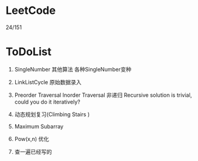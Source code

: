 LeetCode 
====================
24/151


ToDoList
====================
1. SingleNumber 其他算法   各种SingleNumber变种

2. LinkListCycle 原始数据录入

3. Preorder Traversal  Inorder Traversal  非递归  Recursive solution is trivial, could you do it iteratively?

4. 动态规划复习(Climbing Stairs )

5. Maximum Subarray

6. Pow(x,n)  优化

7. 查一遍已经写的